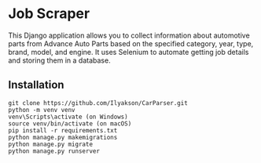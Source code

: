 # Job Scraper
This Django application allows you to collect information about automotive parts from Advance Auto Parts based on the specified category, year, type, brand, model, and engine. It uses Selenium to automate getting job details and storing them in a database.
## Installation

```shell
git clone https://github.com/Ilyakson/CarParser.git
python -m venv venv
venv\Scripts\activate (on Windows)
source venv/bin/activate (on macOS)
pip install -r requirements.txt
python manage.py makemigrations
python manage.py migrate
python manage.py runserver
```
